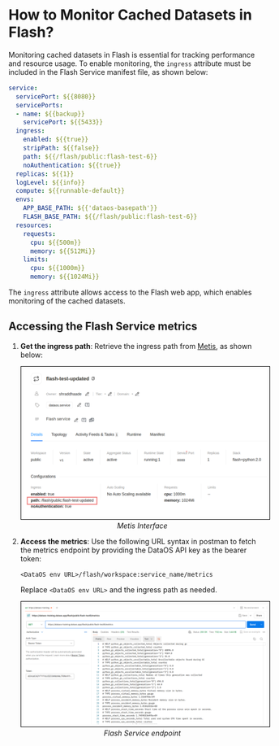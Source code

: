 # How to Monitor Cached Datasets in Flash?

Monitoring cached datasets in Flash is essential for tracking performance and resource usage. To enable monitoring, the `ingress` attribute must be included in the Flash Service manifest file, as shown below:

```yaml
service:
  servicePort: ${{8080}}
  servicePorts:
  - name: ${{backup}}
    servicePort: ${{5433}}
  ingress:
    enabled: ${{true}}
    stripPath: ${{false}}
    path: ${{/flash/public:flash-test-6}}
    noAuthentication: ${{true}}
  replicas: ${{1}}
  logLevel: ${{info}}
  compute: ${{runnable-default}}
  envs:
    APP_BASE_PATH: ${{'dataos-basepath'}}
    FLASH_BASE_PATH: ${{/flash/public:flash-test-6}}
  resources:
    requests:
      cpu: ${{500m}}
      memory: ${{512Mi}}
    limits:
      cpu: ${{1000m}}
      memory: ${{1024Mi}}
```

The `ingress` attribute allows access to the Flash web app, which enables monitoring of the cached datasets.

## Accessing the Flash Service metrics

1. **Get the ingress path**: Retrieve the ingress path from [Metis](/interfaces/metis/), as shown below:

    <center>
      <img src="/resources/stacks/flash/annotely_image%20(30).png" alt="Metis" style="width:45rem; border: 1px solid black; padding: 5px;" />
      <figcaption><i>Metis Interface</i></figcaption>
    </center>

2. **Access the metrics**: Use the following URL syntax in postman to fetch the metrics endpoint by providing the DataOS API key as the bearer token:

    ```shell
    <DataOS env URL>/flash/workspace:service_name/metrics
    ```

    Replace `<DataOS env URL>` and the ingress path as needed. 

    <center>
      <img src="/resources/stacks/flash/recipes/postman.png" alt="Flash Service endpoint" style="width:45rem; border: 1px solid black; padding: 5px;" />
      <figcaption><i>Flash Service endpoint</i></figcaption>
    </center>


